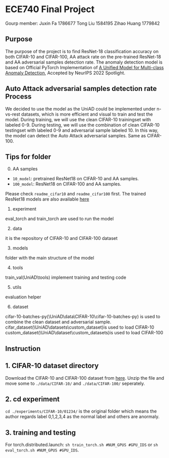 # ECE740 Final Project


Gourp member: Juxin Fa 1786677 Tong Liu 1584195 Zihao Huang 1779842

## Purpose

The purpose of the project is to find ResNet-18 classification accuracy on both CIFAR-10 and CIFAR-100, AA attack rate on the pre-trained ResNet-18 and AA adversarial samples detection rate. The anomaly detection model is based on Official PyTorch Implementation of [A Unified Model for Multi-class Anomaly Detection](https://arxiv.org/abs/2206.03687), Accepted by NeurIPS 2022 Spotlight.

## Auto Attack adversarial samples detection rate Process

We decided to use the model as the UniAD could be implemented under n-vs-rest datasets, which is more efficient and visual to train and test the model. During training, we will use the clean CIFAR-10 trainingset with labeled 0-9. During testing, we will use the combination of clean CIFAR-10 testingset with labeled 0-9 and adversarial sample labeled 10. In this way, the model can detect the Auto Attack adversarial samples. Same as CIFAR-100.

## Tips for folder

0. AA samples
* `10_model`: pretrained ResNet18 on CIFAR-10 and AA samples. 
* `100_model`: ResNet18 on CIFAR-100 and AA samples. 

Please check `readme_cifar10` and `readme_cifar100` first. The trained ResNet18 models are also available [here](https://www.kaggle.com/datasets/jaxonlaw/resnet18-on-cifar)

1. experiment

eval_torch and train_torch are used to run the model

2. data

it is the repository of CIFAR-10 and CIFAR-100 dataset

3. models

folder with the main structure of the model

4. tools

train_val(UniAD\tools) implement training and testing code

5. utils

evaluation helper

6. dataset

cifar-10-batches-py(\UniAD\data\CIFAR-10\cifar-10-batches-py) is used to combine the clean dataset and adversarial sample.  
cifar_dataset(\UniAD\datasets\custom_dataset)is used to load CIFAR-10
custom_dataset(\UniAD\dataset\custom_datasets)is used to load CIFAR-100

## Instruction

## 1. CIFAR-10 dataset directory


Download the CIFAR-10 and CIFAR-100 dataset from [here](http://www.cs.toronto.edu/~kriz/cifar.html). Unzip the file and move some to `./data/CIFAR-10/` and `./data/CIFAR-100/` seperately. 


## 2. cd experiment 

`cd ./experiments/CIFAR-10/01234/` is the original folder which means the author regards label 0,1,2,3,4 as the normal label and others are anormaly.


## 3. training and testing

For torch.distributed.launch:  `sh train_torch.sh #NUM_GPUS #GPU_IDS` or `sh eval_torch.sh #NUM_GPUS #GPU_IDS`.
